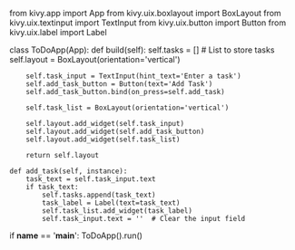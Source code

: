 from kivy.app import App
from kivy.uix.boxlayout import BoxLayout
from kivy.uix.textinput import TextInput
from kivy.uix.button import Button
from kivy.uix.label import Label

class ToDoApp(App):
    def build(self):
        self.tasks = []  # List to store tasks
        self.layout = BoxLayout(orientation='vertical')
        
        self.task_input = TextInput(hint_text='Enter a task')
        self.add_task_button = Button(text='Add Task')
        self.add_task_button.bind(on_press=self.add_task)
        
        self.task_list = BoxLayout(orientation='vertical')
        
        self.layout.add_widget(self.task_input)
        self.layout.add_widget(self.add_task_button)
        self.layout.add_widget(self.task_list)
        
        return self.layout

    def add_task(self, instance):
        task_text = self.task_input.text
        if task_text:
            self.tasks.append(task_text)
            task_label = Label(text=task_text)
            self.task_list.add_widget(task_label)
            self.task_input.text = ''  # Clear the input field

if __name__ == '__main__':
    ToDoApp().run()
